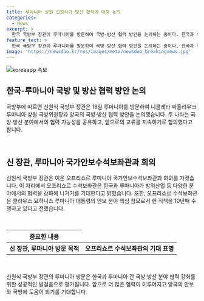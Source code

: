 ```yaml
---
title: 루마니아 상원 신원식과 방산 협력에 대해 논의
categories:
  - News
excerpt: >
  한국 국방부 장관이 루마니아를 방문하여 국방·방산 협력 방안을 논의하는 중이다. 한국과 루마니아가 국방·방산 분야에서 긴밀한 협력을 계획하고 있으며, 양국은 계속된 교류를 약속했다. 장관은 또한 루마니아 대통령실에서의 관심과 지원을 요청했으며, 루마니아 측에서는 한국과의 방위산업을 포함한 다양한 분야에서의 협력을 강화하길 기대하고 있다.
feature_text: >
  한국 국방부 장관이 루마니아를 방문하여 국방·방산 협력 방안을 논의하는 중이다. 한국과 루마니아가 국방·방산 분야에서 긴밀한 협력을 계획하고 있으며, 양국은 계속된 교류를 약속했다. 장관은 또한 루마니아 대통령실에서의 관심과 지원을 요청했으며, 루마니아 측에서는 한국과의 방위산업을 포함한 다양한 분야에서의 협력을 강화하길 기대하고 있다.
image: 'https://newsdao.kr/res/images/meta/newsdao_breakingnews.jpg'
---
```


<p><img src="https://newsdao.kr/res/images/meta/newsdao_breakingnews.jpg" alt="koreaapp 속보" /></p>

<h2 data-ke-size="size26">한국-루마니아 국방 및 방산 협력 방안 논의</h2>

<p>국방부에 따르면 신원식 국방부 장관은 18일 루마니아를 방문하여 니콜레타 파울리우크 루마니아 상원 국방위원장과 양국의 국방·방산 협력 방안을 논의했습니다. 두 나라는 국방·방산 분야에서의 협력 가능성을 공유하고, 앞으로의 교류를 지속하기로 합의했다고 합니다.</p>

<p data-ke-size="size16"><br></p>

<h2 data-ke-size="size24">신 장관, 루마니아 국가안보수석보좌관과 회의</h2>

<p>신원식 국방부 장관은 이온 오프리쇼르 루마니아 국가안보수석보좌관과 회의를 가졌습니다. 이 자리에서 오프리쇼르 수석보좌관은 한국과 루마니아가 방위산업 등 다양한 분야에서의 협력을 강화해 나가기를 기대한다고 밝혔습니다. 또한, 오프리쇼르 수석보좌관은 클라우스 요하니스 루마니아 대통령의 안보 분야 핵심 참모로서 현 직책을 10년째 수행하고 있다고 전했습니다.</p>

<p data-ke-size="size16"><br></p>

<table>
    <thead>
        <tr>
            <th style="text-align: center; height: 17px;"><b>중요한 내용</b></th>
        </tr>
    </thead>
    <tbody>
        <tr>
            <td style="text-align: center; height: 17px;"><b>신 장관, 루마니아 방문 목적</b></td>
            <td style="text-align: center; height: 17px;"><b>오프리쇼르 수석보좌관의 기대 표명</b></td>
        </tr>
    </tbody>
</table>

<p data-ke-size="size16"><br></p>

<p>신원식 국방부 장관의 루마니아 방문은 한국과 루마니아 간 국방·방산 분야 협력 강화를 위한 성공적인 발걸음으로 평가됩니다. 앞으로 더 많은 협력이 이루어지고 양국의 안보와 국방에 도움이 되기를 기대합니다.</p>

